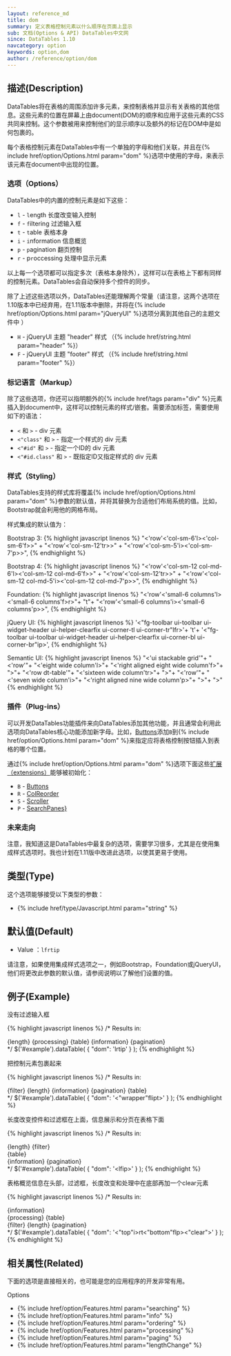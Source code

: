 ```yaml
---
layout: reference_md
title: dom
summary: 定义表格控制元素以什么顺序在页面上显示
sub: 文档(Options & API) DataTables中文网
since: DataTables 1.10
navcategory: option
keywords: option,dom
author: /reference/option/dom
---
```


## 描述(Description)


DataTables将在表格的周围添加许多元素，来控制表格并显示有关表格的其他信息。这些元素的位置在屏幕上由document(DOM)的顺序和应用于这些元素的CSS共同来控制。这个参数被用来控制他们的显示顺序以及额外的标记在DOM中是如何包裹的。

每个表格控制元素在DataTables中有一个单独的字母和他们关联，并且在{% include href/option/Options.html param="dom" %}选项中使用的字母，来表示该元素在document中出现的位置。


### 选项（Options）

DataTables中的内置的控制元素是如下这些：

- `l` - `l`ength 长度改变输入控制
- `f` - `f`iltering 过滤输入框
- `t` - `t`able 表格本身
- `i` - `i`nformation 信息概览
- `p` - `p`agination 翻页控制
- `r` - p`r`occessing 处理中显示元素

以上每一个选项都可以指定多次（表格本身除外），这样可以在表格上下都有同样的控制元素。DataTables会自动保持多个控件的同步。

除了上述这些选项以外，DataTables还能理解两个常量（请注意，这两个选项在1.10版本中已经弃用，在1.11版本中删除，并将在{% include href/option/Options.html param="jQueryUI" %}选项分离到其他自己的主题文件中 ）

- `H` - jQueryUI 主题 "header" 样式 （{% include href/string.html param="header" %}）
- `F` - jQueryUI 主题 "footer" 样式 （{% include href/string.html param="footer" %}）


### 标记语言（Markup）

除了这些选项，你还可以指明额外的{% include href/tags param="div" %}元素插入到document中，这样可以控制元素的样式/嵌套。需要添加标签，需要使用如下的语法：

- `<` 和 `>` - div 元素
- `<"class"` 和 `>` - 指定一个样式的 div 元素
- `<"#id"` 和 `>` - 指定一个ID的 div 元素
- `<"#id.class"` 和 `>` - 既指定ID又指定样式的  div 元素

### 样式（Styling）

DataTables支持的样式库将覆盖{% include href/option/Options.html param="dom" %}参数的默认值，并将其替换为合适他们布局系统的值。比如，Bootstrap就会利用他的网格布局。

样式集成的默认值为：

Bootstrap 3:
{% highlight javascript linenos %}
"<'row'<'col-sm-6'l><'col-sm-6'f>>" +
"<'row'<'col-sm-12'tr>>" +
"<'row'<'col-sm-5'i><'col-sm-7'p>>",
{% endhighlight %}

Bootstrap 4:
{% highlight javascript linenos %}
"<'row'<'col-sm-12 col-md-6'l><'col-sm-12 col-md-6'f>>" +
"<'row'<'col-sm-12'tr>>" +
"<'row'<'col-sm-12 col-md-5'i><'col-sm-12 col-md-7'p>>",
{% endhighlight %}

Foundation:
{% highlight javascript linenos %}
"<'row'<'small-6 columns'l><'small-6 columns'f>r>"+
"t"+
"<'row'<'small-6 columns'i><'small-6 columns'p>>",
{% endhighlight %}

jQuery UI:
{% highlight javascript linenos %}
'<"fg-toolbar ui-toolbar ui-widget-header ui-helper-clearfix ui-corner-tl ui-corner-tr"lfr>'+
't'+
'<"fg-toolbar ui-toolbar ui-widget-header ui-helper-clearfix ui-corner-bl ui-corner-br"ip>',
{% endhighlight %}


Semantic UI:
{% highlight javascript linenos %}
"<'ui stackable grid'"+
    "<'row'"+
        "<'eight wide column'l>"+
        "<'right aligned eight wide column'f>"+
    ">"+
    "<'row dt-table'"+
        "<'sixteen wide column'tr>"+
    ">"+
    "<'row'"+
        "<'seven wide column'i>"+
        "<'right aligned nine wide column'p>"+
    ">"+
">"
{% endhighlight %}



### 插件（Plug-ins）

可以开发DataTables功能插件来向DataTables添加其他功能，并且通常会利用此选项向DataTables核心功能添加新字母。比如，[Buttons]({{site.baseurl}}/extensions/buttons)添加`B`到{% include href/option/Options.html param="dom" %}来指定应将表格控制按钮插入到表格的哪个位置。

通过{% include href/option/Options.html param="dom" %}选项下面这些[扩展（extensions）]({{site.baseurl}}/extensions)能够被初始化：

- `B` - [Buttons]({{site.baseurl}}/extensions/buttons)
- `R` - [ColReorder](https://datatables.net/extensions/colreorder)
- `S` - [Scroller](https://datatables.net/extensions/scroller)
- `P` - [SearchPanes}](https://datatables.net/extensions/searchpanes)


### 未来走向

注意，我知道这是DataTables中最复杂的选项，需要学习很多，尤其是在使用集成样式选项时。我也计划在1.11版中改进此选项，以使其更易于使用。


## 类型(Type)
这个选项能够接受以下类型的参数：

- {% include href/type/Javascript.html param="string" %}

## 默认值(Default)

- Value ：`lfrtip`
 
请注意，如果使用集成样式选项之一，例如Bootstrap，Foundation或jQueryUI，他们将更改此参数的默认值，请参阅说明以了解他们设置的值。


## 例子(Example)

没有过滤输入框


{% highlight javascript linenos %}
/* Results in:
    <div>
      {length}
      {processing}
      {table}
      {information}
      {pagination}
    </div>
*/
$('#example').dataTable( {
  "dom": 'lrtip'
} );
{% endhighlight %}

把控制元素包裹起来

{% highlight javascript linenos %}
/* Results in:
    <div class="wrapper">
      {filter}
      {length}
      {information}
      {pagination}
      {table}
    </div>
*/
$('#example').dataTable( {
  "dom": '<"wrapper"flipt>'
} );
{% endhighlight %}

长度改变控件和过滤框在上面，信息展示和分页在表格下面

{% highlight javascript linenos %}
/* Results in:
    <div>
      {length}
      {filter}
      <div>
        {table}
      </div>
      {information}
      {pagination}
    </div>
*/
$('#example').dataTable( {
  "dom": '<lf<t>ip>'
} );
{% endhighlight %}


表格概览信息在头部，过滤框，长度改变和处理中在底部再加一个clear元素

{% highlight javascript linenos %}
/* Results in:
    <div class="top">
      {information}
    </div>
    {processing}
    {table}
    <div class="bottom">
      {filter}
      {length}
      {pagination}
    </div>
    <div class="clear"></div>
*/
$('#example').dataTable( {
  "dom": '<"top"i>rt<"bottom"flp><"clear">'
} );
{% endhighlight %}


## 相关属性(Related)
下面的选项是直接相关的，也可能是您的应用程序的开发非常有用。

Options

- {% include href/option/Features.html param="searching" %}
- {% include href/option/Features.html param="info" %}
- {% include href/option/Features.html param="ordering" %}
- {% include href/option/Features.html param="processing" %}
- {% include href/option/Features.html param="paging" %}
- {% include href/option/Features.html param="lengthChange" %}
